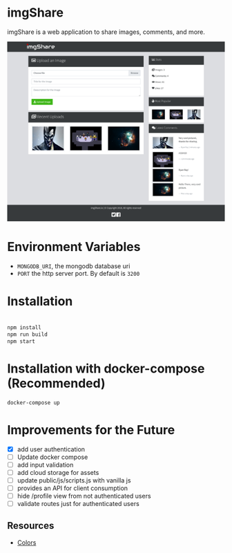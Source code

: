 # imgShare

imgShare is a web application to share images, comments, and more.

![](docs/screenshot1.png)

# Environment Variables

- `MONGODB_URI`, the mongodb database uri
- `PORT` the http server port. By default is `3200`

# Installation

```

npm install
npm run build
npm start
```

# Installation with docker-compose (Recommended)

```
docker-compose up
```



# Improvements for the Future

- [x] add user authentication
- [ ] Update docker compose
- [ ] add input validation
- [ ] add cloud storage for assets
- [ ] update public/js/scripts.js with vanilla js
- [ ] provides an API for client consumption
- [ ] hide /profile view from not authenticated users
- [ ] validate routes just for authenticated users

## Resources

- [Colors](https://www.color-hex.com/color-palette/26292)
